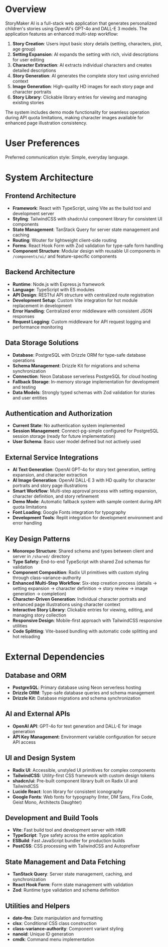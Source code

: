 # Overview

StoryMaker AI is a full-stack web application that generates personalized children's stories using OpenAI's GPT-4o and DALL-E 3 models. The application features an enhanced multi-step workflow:

1. **Story Creation**: Users input basic story details (setting, characters, plot, age group)
2. **Setting Expansion**: AI expands the setting with rich, vivid descriptions for user editing
3. **Character Extraction**: AI extracts individual characters and creates detailed descriptions
4. **Story Generation**: AI generates the complete story text using enriched context
5. **Image Generation**: High-quality HD images for each story page and character portraits
6. **Story Library**: Clickable library entries for viewing and managing existing stories

The system includes demo mode functionality for seamless operation during API quota limitations, making character images available for enhanced page illustration consistency.

# User Preferences

Preferred communication style: Simple, everyday language.

# System Architecture

## Frontend Architecture
- **Framework**: React with TypeScript, using Vite as the build tool and development server
- **Styling**: TailwindCSS with shadcn/ui component library for consistent UI components
- **State Management**: TanStack Query for server state management and caching
- **Routing**: Wouter for lightweight client-side routing
- **Forms**: React Hook Form with Zod validation for type-safe form handling
- **Component Structure**: Modular design with reusable UI components in `/components/ui/` and feature-specific components

## Backend Architecture
- **Runtime**: Node.js with Express.js framework
- **Language**: TypeScript with ES modules
- **API Design**: RESTful API structure with centralized route registration
- **Development Setup**: Custom Vite integration for hot module replacement in development
- **Error Handling**: Centralized error middleware with consistent JSON responses
- **Request Logging**: Custom middleware for API request logging and performance monitoring

## Data Storage Solutions
- **Database**: PostgreSQL with Drizzle ORM for type-safe database operations
- **Schema Management**: Drizzle Kit for migrations and schema synchronization
- **Connection**: Neon Database serverless PostgreSQL for cloud hosting
- **Fallback Storage**: In-memory storage implementation for development and testing
- **Data Models**: Strongly typed schemas with Zod validation for stories and user entities

## Authentication and Authorization
- **Current State**: No authentication system implemented
- **Session Management**: Connect-pg-simple configured for PostgreSQL session storage (ready for future implementation)
- **User Schema**: Basic user model defined but not actively used

## External Service Integrations
- **AI Text Generation**: OpenAI GPT-4o for story text generation, setting expansion, and character extraction
- **AI Image Generation**: OpenAI DALL-E 3 with HD quality for character portraits and story page illustrations
- **Smart Workflow**: Multi-step approval process with setting expansion, character definition, and story refinement
- **Demo Mode**: Automatic fallback system with sample content during API quota limitations
- **Font Loading**: Google Fonts integration for typography
- **Development Tools**: Replit integration for development environment and error handling

## Key Design Patterns
- **Monorepo Structure**: Shared schema and types between client and server in `/shared/` directory
- **Type Safety**: End-to-end TypeScript with shared Zod schemas for validation
- **Component Composition**: Radix UI primitives with custom styling through class-variance-authority
- **Enhanced Multi-Step Workflow**: Six-step creation process (details → setting expansion → character definition → story review → image generation → completion)
- **Character-Driven Generation**: Individual character portraits and enhanced page illustrations using character context
- **Interactive Story Library**: Clickable entries for viewing, editing, and managing story collection
- **Responsive Design**: Mobile-first approach with TailwindCSS responsive utilities
- **Code Splitting**: Vite-based bundling with automatic code splitting and hot reloading

# External Dependencies

## Database and ORM
- **PostgreSQL**: Primary database using Neon serverless hosting
- **Drizzle ORM**: Type-safe database queries and schema management
- **Drizzle Kit**: Database migrations and schema synchronization

## AI and External APIs
- **OpenAI API**: GPT-4o for text generation and DALL-E for image generation
- **API Key Management**: Environment variable configuration for secure API access

## UI and Design System
- **Radix UI**: Accessible, unstyled UI primitives for complex components
- **TailwindCSS**: Utility-first CSS framework with custom design tokens
- **shadcn/ui**: Pre-built component library built on Radix UI and TailwindCSS
- **Lucide React**: Icon library for consistent iconography
- **Google Fonts**: Web fonts for typography (Inter, DM Sans, Fira Code, Geist Mono, Architects Daughter)

## Development and Build Tools
- **Vite**: Fast build tool and development server with HMR
- **TypeScript**: Type safety across the entire application
- **ESBuild**: Fast JavaScript bundler for production builds
- **PostCSS**: CSS processing with TailwindCSS and Autoprefixer

## State Management and Data Fetching
- **TanStack Query**: Server state management, caching, and synchronization
- **React Hook Form**: Form state management with validation
- **Zod**: Runtime type validation and schema definition

## Utilities and Helpers
- **date-fns**: Date manipulation and formatting
- **clsx**: Conditional CSS class construction
- **class-variance-authority**: Component variant styling
- **nanoid**: Unique ID generation
- **cmdk**: Command menu implementation